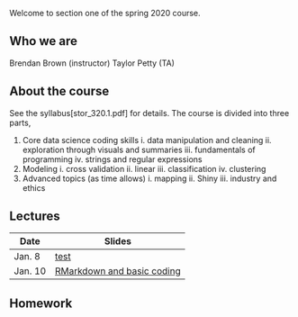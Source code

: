 Welcome to section one of the spring 2020 course.

## Who we are

Brendan Brown (instructor)
Taylor Petty (TA)

## About the course
See the syllabus[stor_320.1.pdf] for details. The course is divided into three parts,

1. Core data science coding skills
  i. data manipulation and cleaning
  ii. exploration through visuals and summaries
  iii. fundamentals of programming
  iv. strings and regular expressions
2. Modeling
  i. cross validation
  ii. linear
  iii. classification
  iv. clustering
3. Advanced topics (as time allows)
  i. mapping
  ii. Shiny
  iii. industry and ethics




## Lectures

|Date | Slides |
|------|-------|
|Jan. 8| [test](google.com) |
|Jan. 10| [RMarkdown and basic coding](slides_workflow.html) |


## Homework
